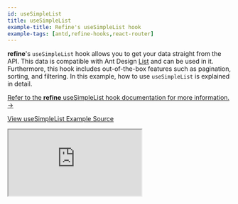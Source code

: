 ```yaml
---
id: useSimpleList
title: useSimpleList
example-title: Refine's useSimpleList hook
example-tags: [antd,refine-hooks,react-router]
---
```


**refine**'s `useSimpleList` hook allows you to get your data straight from the API. This data is compatible with Ant Design [List](https://ant.design/components/list/) and can be used in it. Furthermore, this hook includes out-of-the-box features such as pagination, sorting, and filtering. In this example, how to use `useSimpleList` is explained in detail.

[Refer to the **refine** useSimpleList hook documentation for more information. →](/docs/api-reference/antd/hooks/list/useSimpleList/)

[View useSimpleList Example Source](https://github.com/pankod/refine/tree/master/examples/list/useSimpleList)

<iframe loading="lazy" src="https://stackblitz.com//github/pankod/refine/tree/master/examples/list/useSimpleList?embed=1&view=preview&theme=dark&preset=node"
    style={{width: "100%", height:"80vh", border: "0px", borderRadius: "8px", overflow:"hidden"}}
    title="refine-use-simple-list-example"
></iframe>
